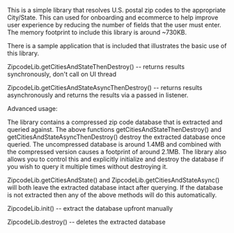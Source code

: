 This is a simple library that resolves U.S. postal zip codes to the appropriate City/State.  This can used for onboarding and ecommerce to help improve user experience by reducing the number of fields that the user must enter.  The memory footprint to include this library is around ~730KB.

There is a sample application that is included that illustrates the basic use of this library.  

ZipcodeLib.getCitiesAndStateThenDestroy()       -- returns results synchronously, don't call on UI thread

ZipcodeLib.getCitiesAndStateAsyncThenDestroy()  -- returns results asynchronously and returns the results via a passed                                                    in listener.

Advanced usage:

The library contains a compressed zip code database that is extracted and queried against.  The above functions getCitiesAndStateThenDestroy() and getCitiesAndStateAsyncThenDestroy() destroy the extracted database once queried. The uncompressed database is around 1.4MB and combined with the compressed version causes a footprint of around 2.1MB.  The library also allows you to control this and explicitly initialize and destroy the database if you wish to query it multiple times without destroying it.

ZipcodeLib.getCitiesAndState() and ZipcodeLib.getCitiesAndStateAsync() will both leave the extracted database intact after querying.  If the database is not extracted then any of the above methods will do this automatically.

ZipcodeLib.init()     --  extract the database upfront manually

ZipcodeLib.destroy()  --  deletes the extracted database

